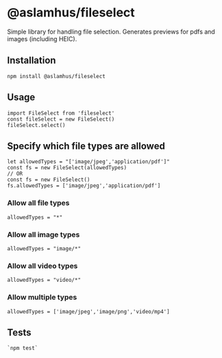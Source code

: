 @aslamhus/fileselect
=========
Simple library for handling file selection. Generates previews for pdfs and images (including HEIC). 

## Installation
`npm install @aslamhus/fileselect`

## Usage
    import FileSelect from 'fileselect'
    const fileSelect = new FileSelect()
    fileSelect.select()

## Specify which file types are allowed
    let allowedTypes = "['image/jpeg','application/pdf']"
    const fs = new FileSelect(allowedTypes)
    // OR
    const fs = new FileSelect()
    fs.allowedTypes = ['image/jpeg','application/pdf']
### Allow all file types
    allowedTypes = "*"
### Allow all image types
    allowedTypes = "image/*"
### Allow all video types
    allowedTypes = "video/*" 
### Allow multiple types
    allowedTypes = ['image/jpeg','image/png','video/mp4']

## Tests
    `npm test`
